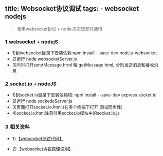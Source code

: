 title: Websocket协议调试
tags:
    - websocket nodejs
---
>使用websocket协议 + nodeJS实现即时通讯

### 1.websocket + nodejS
* 1)到websocket目录下安装依赖:npm install --save-dev nodejs-websocket
* 2)运行 node websocketServer.js
* 3)同时打开sendMessage.hrml 和 getMessage.html, 分别发送消息和接收消息

### 2.socket.io + nodeJS
* 1)到socket.io目录下安装依赖项: npm install --save-dev express socket.io
* 2)运行 node socketIoServer.js
* 3)页面打开socket.io.html (在多个终端下打开,测试同步性)
* 4)socket.io.html注意引用socket.io模块中的socket.io.js

### 3.相关资料
* 1）[【websocket测试代码】](https://github.com/HoldCast/websocket)

* 2）[【websocket协议原理说明】](https://www.zhihu.com/question/20215561)
